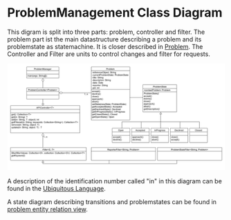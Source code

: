 # ProblemManagement Class Diagram

This digram is split into three parts: problem, controller and filter. The problem part ist the main datastructure describing a problem and its problemstate as statemachine. It is closer described in [Problem](https://git.scc.kit.edu/cm-tm/cm-team/3.projectwork/pse/domain/1-problem/-/blob/dev/pages/bounded_context_entity_relation_view.md). The Controller and Filter are units to control changes and filter for requests.

![ProblemManagement Class Diagram](../figures/problem_context_class_diagram_1.5.png)

A description of the identification number called "in" in this diagram can be found in the [Ubiquitous Language](https://git.scc.kit.edu/-/ide/project/cm-tm/cm-team/3.projectwork/pse/docsc/tree/english-translation/-/pages/ubiquitous_language.md/).

A state diagram describing transitions and problemstates can be found in [problem entity relation view](https://git.scc.kit.edu/cm-tm/cm-team/3.projectwork/pse/domain/1-problem/-/blob/dev/pages/bounded_context_entity_relation_view.md).
